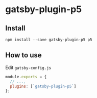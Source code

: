 # gatsby-plugin-p5

## Install

`npm install --save gatsby-plugin-p5 p5`

## How to use

Edit `gatsby-config.js`

```javascript
module.exports = {
  // ...,
  plugins: [`gatsby-plugin-p5`]
};
```
